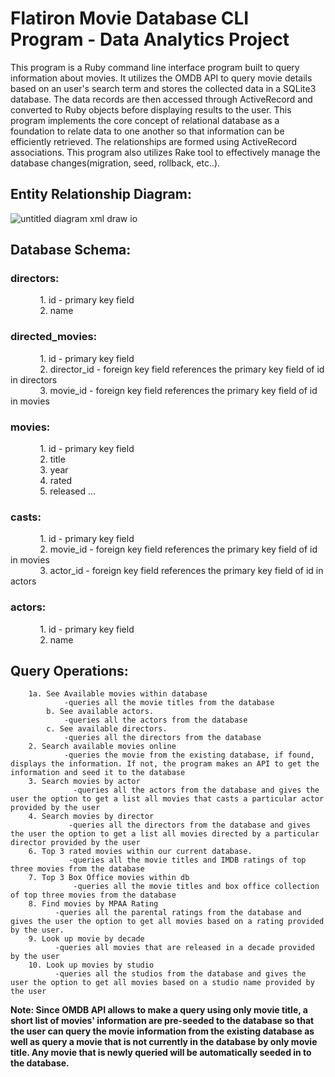# Flatiron Movie Database CLI Program - Data Analytics Project

This program is a Ruby command line interface program built to query information about movies. It utilizes the OMDB API to query movie details based on an user's search term and stores the collected data in a SQLite3 database. The data records are then accessed through ActiveRecord and converted to Ruby objects before displaying results to the user. This program implements the core concept of relational database as a foundation to relate data to one another so that information can be efficiently retrieved. The relationships are formed using ActiveRecord associations. This program also utilizes Rake tool to effectively manage the database changes(migration, seed, rollback, etc..).

## Entity Relationship Diagram:
![untitled diagram xml draw io](https://user-images.githubusercontent.com/24445922/39028854-e55e380c-4426-11e8-88cf-d2ab005d6b76.png)


## Database Schema:
### directors:  <br />
&nbsp;&nbsp;&nbsp;&nbsp;&nbsp;&nbsp;&nbsp;&nbsp;&nbsp;&nbsp;&nbsp;&nbsp;1. id - primary key field <br />
&nbsp;&nbsp;&nbsp;&nbsp;&nbsp;&nbsp;&nbsp;&nbsp;&nbsp;&nbsp;&nbsp;&nbsp;2. name <br />
### directed_movies: <br />
&nbsp;&nbsp;&nbsp;&nbsp;&nbsp;&nbsp;&nbsp;&nbsp;&nbsp;&nbsp;&nbsp;&nbsp;1. id - primary key field <br />
&nbsp;&nbsp;&nbsp;&nbsp;&nbsp;&nbsp;&nbsp;&nbsp;&nbsp;&nbsp;&nbsp;&nbsp;2. director_id - foreign key field references the primary key field of id in directors <br />
&nbsp;&nbsp;&nbsp;&nbsp;&nbsp;&nbsp;&nbsp;&nbsp;&nbsp;&nbsp;&nbsp;&nbsp;3. movie_id - foreign key field references the primary key field of id in movies <br />
### movies: <br />
&nbsp;&nbsp;&nbsp;&nbsp;&nbsp;&nbsp;&nbsp;&nbsp;&nbsp;&nbsp;&nbsp;&nbsp;1. id - primary key field <br />
&nbsp;&nbsp;&nbsp;&nbsp;&nbsp;&nbsp;&nbsp;&nbsp;&nbsp;&nbsp;&nbsp;&nbsp;2. title <br />
&nbsp;&nbsp;&nbsp;&nbsp;&nbsp;&nbsp;&nbsp;&nbsp;&nbsp;&nbsp;&nbsp;&nbsp;3. year <br />
&nbsp;&nbsp;&nbsp;&nbsp;&nbsp;&nbsp;&nbsp;&nbsp;&nbsp;&nbsp;&nbsp;&nbsp;4. rated <br />
&nbsp;&nbsp;&nbsp;&nbsp;&nbsp;&nbsp;&nbsp;&nbsp;&nbsp;&nbsp;&nbsp;&nbsp;5. released ... <br />
### casts: <br />
&nbsp;&nbsp;&nbsp;&nbsp;&nbsp;&nbsp;&nbsp;&nbsp;&nbsp;&nbsp;&nbsp;&nbsp;1. id - primary key field <br />
&nbsp;&nbsp;&nbsp;&nbsp;&nbsp;&nbsp;&nbsp;&nbsp;&nbsp;&nbsp;&nbsp;&nbsp;2. movie_id - foreign key field references the primary key field of id in movies <br />
&nbsp;&nbsp;&nbsp;&nbsp;&nbsp;&nbsp;&nbsp;&nbsp;&nbsp;&nbsp;&nbsp;&nbsp;3. actor_id - foreign key field references the primary key field of id in actors <br />
### actors: <br />
&nbsp;&nbsp;&nbsp;&nbsp;&nbsp;&nbsp;&nbsp;&nbsp;&nbsp;&nbsp;&nbsp;&nbsp;1. id - primary key field <br />
&nbsp;&nbsp;&nbsp;&nbsp;&nbsp;&nbsp;&nbsp;&nbsp;&nbsp;&nbsp;&nbsp;&nbsp;2. name <br />

## Query Operations:
		1a. See Available movies within database
				-queries all the movie titles from the database
			b. See available actors.
				-queries all the actors from the database
			c. See available directors.
				-queries all the directors from the database
		2. Search available movies online
		    	-queries the movie from the existing database, if found, displays the information. If not, the program makes an API to get the information and seed it to the database
		3. Search movies by actor
				  -queries all the actors from the database and gives the user the option to get a list all movies that casts a particular actor provided by the user
		4. Search movies by director
				 -queries all the directors from the database and gives the user the option to get a list all movies directed by a particular director provided by the user
		6. Top 3 rated movies within our current database.
				 -queries all the movie titles and IMDB ratings of top three movies from the database
		7. Top 3 Box Office movies within db
				  -queries all the movie titles and box office collection of top three movies from the database
		8. Find movies by MPAA Rating
		      -queries all the parental ratings from the database and gives the user the option to get all movies based on a rating provided by the user.
		9. Look up movie by decade
		      -queries all movies that are released in a decade provided by the user
		10. Look up movies by studio
		      -queries all the studios from the database and gives the user the option to get all movies based on a studio name provided by the user

**Note: Since OMDB API allows to make a query using only movie title, a short list of movies' information are pre-seeded to the database so that the user can query the movie information from the existing database as well as query a movie that is not currently in the database by only movie title. Any movie that is newly queried will be automatically seeded in to the database.**
